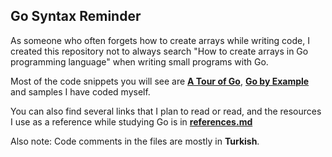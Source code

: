 ## Go Syntax Reminder

As someone who often forgets how to create arrays while writing code,
I created this repository not to always search "How to create arrays in Go programming language" when writing small programs with Go.

Most of the code snippets you will see are [**A Tour of Go**](https://tour.golang.org/welcome/1), [**Go by Example**](https://gobyexample.com/) and samples I have coded myself.

You can also find several links that I plan to read or read, and the resources I use as a reference while studying Go is in [**references.md**](https://github.com/ozbekburak/go-syntax-reminder/blob/master/references.md)

Also note: Code comments in the files are mostly in **Turkish**. 

